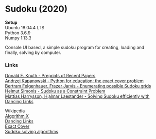 # Sudoku (2020)

**Setup**  
Ubuntu 18.04.4 LTS   
Python 3.6.9  
Numpy 1.13.3  

Console UI based, a simple sudoku program for creating, loading and finally, solving by computer.

### Links
[Donald E. Knuth - Preprints of Recent Papers](https://www-cs-faculty.stanford.edu/~knuth/preprints.html)  
[Andrzej Kapanowski - Python for education: the exact cover problem](http://arxiv.org/abs/1010.5890v1)  
[Bertram Felgenhauer, Frazer Jarvis - Enumerating possible Sudoku grids](http://www.afjarvis.staff.shef.ac.uk/sudoku/)  
[Helmut Simonis - Sudoku as a Constraint Problem](http://citeseerx.ist.psu.edu/viewdoc/summary?doi=10.1.1.88.2964)  
[Mattias Harrysson, Hjalmar Laestander - Solving Sudoku efficiently with Dancing Links](https://www.kth.se/social/files/58861771f276547fe1dbf8d1/HLaestanderMHarrysson_dkand14.pdf)  

Wikipedia  
[Algorithm X](https://en.wikipedia.org/wiki/Knuth%27s_Algorithm_X)  
[Dancing Links](https://en.wikipedia.org/wiki/Dancing_Links)  
[Exact Cover](https://en.wikipedia.org/wiki/Exact_cover)  
[Sudoku solving algorithms](https://en.wikipedia.org/wiki/Sudoku_solving_algorithms)  

